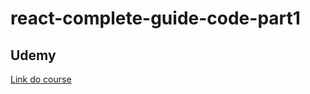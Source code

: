 # react-complete-guide-code-part1

## Udemy

[Link do course](https://www.udemy.com/course/react-the-complete-guide-incl-redux/)
